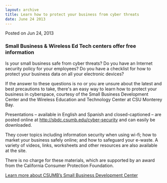 ```yaml
---
layout: archive
title: Learn how to protect your business from cyber threats
date: June 24 2013
---
```





<span class="date">Posted on Jun 24, 2013    </span>
<h3>Small Business &amp; Wireless Ed Tech centers offer free
information</h3>
<p>Is your small business safe from cyber threats? Do you have an
Internet security policy for your employees? Do you have a
checklist for how to protect your business data on all your
electronic devices?</p>
<p>If the answer to these questions is no or you are unsure about
the latest and best precautions to take, there&apos;s an easy way to
learn how to protect your business in cyberspace, courtesy of the
Small Business Development Center and the Wireless Education and
Technology Center at CSU Monterey Bay.</p>
<p>Presentations &#x2013; available in English and Spanish and
closed-captioned &#x2013; are posted online at <a href="http://sbdc.csumb.edu/cyber-security" title="http://sbdc.csumb.edu/cyber-security">http://sbdc.csumb.edu/cyber-security</a>
and can easily be downloaded.</p>
<p>They cover topics including information security when using
wi-fi; how to market your business safely online; and how to
safeguard your e-waste. A variety of videos, links, worksheets and
other resources are also available at the site.</p>
<p>There is no charge for these materials, which are supported by
an award from the California Consumer Protection Foundation.</p>
<p><a href="http://csumb.edu/sbdc" rel="nofollow">Learn more about
CSUMB&#x2019;s Small Business Development Center</a></p>





